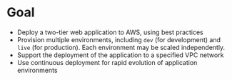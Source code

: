 Goal
====

- Deploy a two-tier web application to AWS, using best practices
- Provision multiple environments, including `dev` (for development) and `live` (for production). Each environment may be scaled independently.  
- Support the deployment of the application to a specified VPC network
- Use continuous deployment for rapid evolution of application environments 

